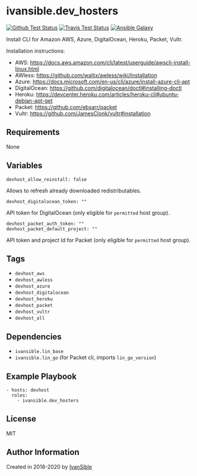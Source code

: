 # ivansible.dev_hosters

[![Github Test Status](https://github.com/ivansible/dev-hosters/workflows/Molecule%20test/badge.svg?branch=master)](https://github.com/ivansible/dev-hosters/actions)
[![Travis Test Status](https://travis-ci.org/ivansible/dev-hosters.svg?branch=master)](https://travis-ci.org/ivansible/dev-hosters)
[![Ansible Galaxy](https://img.shields.io/badge/galaxy-ivansible.dev__hosters-68a.svg?style=flat)](https://galaxy.ansible.com/ivansible/dev_hosters/)

Install CLI for Amazon AWS, Azure, DigitalOcean, Heroku, Packet, Vultr.

Installation instructions:
- AWS:  https://docs.aws.amazon.com/cli/latest/userguide/awscli-install-linux.html
- AWless:  https://github.com/wallix/awless/wiki/Installation
- Azure:  https://docs.microsoft.com/en-us/cli/azure/install-azure-cli-apt
- DigitalOcean:  https://github.com/digitalocean/doctl#installing-doctl
- Heroku:  https://devcenter.heroku.com/articles/heroku-cli#ubuntu-debian-apt-get
- Packet: https://github.com/ebsarr/packet
- Vultr:  https://github.com/JamesClonk/vultr#installation


## Requirements

None


## Variables

    devhost_allow_reinstall: false
Allows to refresh already downloaded redistributables.

    devhost_digitalocean_token: ""
API token for DigitalOcean (only eligible for `permitted` host group).

    devhost_packet_auth_token: ""
    devhost_packet_default_project: ""
API token and project Id for Packet (only eligible for `permitted` host group).


## Tags

- `devhost_aws`
- `devhost_awless`
- `devhost_azure`
- `devhost_digitalocean`
- `devhost_heroku`
- `devhost_packet`
- `devhost_vultr`
- `devhost_all`


## Dependencies

- `ivansible.lin_base`
- `ivansible.lin_go` (for Packet cli, imports `lin_go_version`)


## Example Playbook

    - hosts: devhost
      roles:
        - ivansible.dev_hosters


## License

MIT


## Author Information

Created in 2018-2020 by [IvanSible](https://github.com/ivansible)
